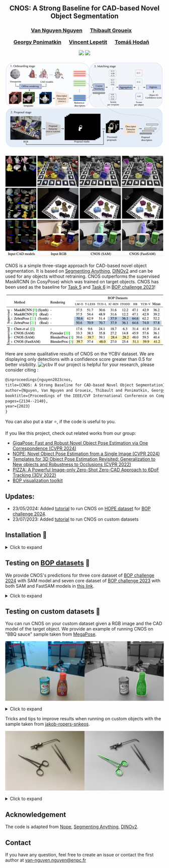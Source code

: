 <div align="center">
<h2>
CNOS: A Strong Baseline for CAD-based Novel Object Segmentation
</h2>

<h3>
<a href="https://nv-nguyen.github.io/" target="_blank"><nobr>Van Nguyen Nguyen</nobr></a> &emsp;
<a href="http://imagine.enpc.fr/~groueixt/" target="_blank"><nobr>Thibault Groueix</nobr></a> &emsp;

<a href="https://ponimatkin.github.io/" target="_blank"><nobr>Georgy Ponimatkin</nobr></a> &emsp;
<a href="https://vincentlepetit.github.io/" target="_blank"><nobr>Vincent Lepetit</nobr></a> &emsp;
<a href="https://cmp.felk.cvut.cz/~hodanto2/" target="_blank"><nobr>Tomáš Hodaň</nobr></a> &emsp; <br>
<p></p>

<a href="https://nv-nguyen.github.io/cnos/"><img 
src="https://img.shields.io/badge/-Webpage-blue.svg?colorA=333&logo=html5" height=25em></a>
<a href="http://arxiv.org/abs/2307.11067"><img 
src="https://img.shields.io/badge/-Paper-blue.svg?colorA=333&logo=arxiv" height=25em></a>
<p></p>

![framework](./media/framework.png)

![qualitative](./media/qualitative.png)
</h3>
</div>

CNOS is a simple three-stage approach for CAD-based novel object segmentation. It is based on [Segmenting Anything](https://github.com/facebookresearch/segment-anything), [DINOv2](https://github.com/facebookresearch/dinov2) and can be used for any objects without retraining. CNOS outperforms the supervised MaskRCNN (in CosyPose) which was trained on target objects. CNOS has been used as the baseline for [Task 5](https://bop.felk.cvut.cz/leaderboards/detection-unseen-bop23/core-datasets/) and [Task 6](https://bop.felk.cvut.cz/leaderboards/segmentation-unseen-bop23/core-datasets/) in [BOP challenge 2023](https://bop.felk.cvut.cz/challenges/bop-challenge-2023/)!

![bo results](./media/bop_results.png)

Here are some qualitative results of CNOS on the YCBV dataset. We are displaying only detections with a confidence score greater than 0.5 for better visibility.
![ycbv](./media/ycbv.gif)
If our project is helpful for your research, please consider citing : 
```latex
@inproceedings{nguyen2023cnos,
title={CNOS: A Strong Baseline for CAD-based Novel Object Segmentation},
author={Nguyen, Van Nguyen and Groueix, Thibault and Ponimatkin, Georgy and Lepetit, Vincent and Hodan, Tomas},
booktitle={Proceedings of the IEEE/CVF International Conference on Computer Vision},
pages={2134--2140},
year={2023}
}
```
You can also put a star :star:, if the code is useful to you.

If you like this project, check out related works from our group:
- [GigaPose: Fast and Robust Novel Object Pose Estimation via One Correspondence (CVPR 2024)](https://github.com/nv-nguyen/gigaPose)
- [NOPE: Novel Object Pose Estimation from a Single Image (CVPR 2024)](https://github.com/nv-nguyen/nope)
- [Templates for 3D Object Pose Estimation Revisited: Generalization to New objects and Robustness to Occlusions (CVPR 2022)](https://github.com/nv-nguyen/template-pose) 
- [PIZZA: A Powerful Image-only Zero-Shot Zero-CAD Approach to 6DoF Tracking (3DV 2022)](https://github.com/nv-nguyen/pizza)
- [BOP visualization toolkit](https://github.com/nv-nguyen/bop_viz_kit)

## Updates:
- 23/05/2024: Added [tutorial](https://github.com/nv-nguyen/cnos?tab=readme-ov-file#testing-on-bop-datasets-rocket) to run CNOS on [HOPE dataset](https://bop.felk.cvut.cz/datasets/) for [BOP challenge 2024](https://bop.felk.cvut.cz/challenges/bop-challenge-2024/).
- 23/07/2023: Added [tutorial](https://github.com/nv-nguyen/cnos#testing-on-custom-datasets-rocket) to run CNOS on custom datasets

## Installation :construction_worker:

<details><summary>Click to expand</summary>

Please make sure that you update this [user's configuration](https://github.com/nv-nguyen/cnos/blob/main/configs/user/default.yaml) before conducting any experiments. 

### 1. Create conda environment
```
conda env create -f environment.yml
conda activate cnos

# for using SAM
pip install git+https://github.com/facebookresearch/segment-anything.git

# for using fastSAM
pip install ultralytics==8.0.135
```

### 2. Datasets and model weights

#### 2.1. Download datasets from [BOP challenge](https://bop.felk.cvut.cz/datasets/):

For [BOP challenge 2024](https://bop.felk.cvut.cz/challenges/bop-challenge-2024/) core datasets (HOPE, HANDAL, HOT-3D), download each dataset with the following command:
```
pip install -U "huggingface_hub[cli]"
export DATASET_NAME=hope
python -m src.scripts.download_bop24 dataset_name=$DATASET_NAME
```

For [BOP challenge 2023](https://bop.felk.cvut.cz/challenges/bop-challenge-2023/) core datasets (LMO, TLESS, TUDL, ICBIN, ITODD, HB, and TLESS), download all datasets with the following command:
```
python -m src.scripts.download_bop23
```

#### 2.2. Rendering templates with [Pyrender](https://github.com/mmatl/pyrender):
Note: This rendering is fast. For example, using a single V100 GPU, it can be done within 10 minutes for seven core datasets of BOP'23. 

For [BOP challenge 2024](https://bop.felk.cvut.cz/challenges/bop-challenge-2024/) core datasets (HOPE, HANDAL, HOT-3D), rendering templates with Pyrender is only required for model-based tasks, while for model-free tasks, you can skip this step since the images in onboarding videos can be used directly. To render templates for model-based tasks:
```
export DATASET_NAME=hope
python -m src.scripts.render_template_with_pyrender dataset_name=$DATASET_NAME
```
For [BOP challenge 2023](https://bop.felk.cvut.cz/challenges/bop-challenge-2023/) core datasets (LMO, TLESS, TUDL, ICBIN, ITODD, HB, and TLESS), you can use the pre-rendered templates at [this Google Drive link (4.64GB)](https://drive.google.com/file/d/1yz2-q74PGws1OtDalX3ySo7AhiwWveK1/view?usp=sharing) and unzip it into $ROOT_DIR or render template from scratch with:
```
python -m src.scripts.render_template_with_pyrender
```

#### 2.3. Download model weights of [Segmenting Anything](https://github.com/facebookresearch/segment-anything):
```
python -m src.scripts.download_sam
```

#### 2.4. Download model weights of [Fast Segmenting Anything](https://github.com/CASIA-IVA-Lab/FastSAM):
```
python -m src.scripts.download_fastsam
```

#### 2.5. Download [BlenderProc4BOP](https://bop.felk.cvut.cz/datasets/) set:
This is only required when you want to use realistic rendering with BlenderProc.


For [BOP challenge 2024](https://bop.felk.cvut.cz/challenges/bop-challenge-2024/) core datasets (HOPE, HANDAL, HOT-3D), this download is only required for model-based tasks:
```
pip install -U "huggingface_hub[cli]"
export DATASET_NAME=hope
python -m src.scripts.download_train_pbr_bop24 dataset_name=$DATASET_NAME
```
For [BOP challenge 2023](https://bop.felk.cvut.cz/challenges/bop-challenge-2023/) core datasets (LMO, TLESS, TUDL, ICBIN, ITODD, HB, and TLESS):
```
python -m src.scripts.download_train_pbr_bop23
```


</details>

##  Testing on [BOP datasets](https://bop.felk.cvut.cz/datasets/) :rocket:

We provide CNOS's predictions for three core dataset of [BOP challenge 2024](https://bop.felk.cvut.cz/challenges/bop-challenge-2024/) with SAM model and seven core dataset of [BOP challenge 2023](https://bop.felk.cvut.cz/challenges/bop-challenge-2023/) with both SAM and FastSAM models in [this link](https://drive.google.com/drive/folders/1yGRKpz1RI4h5-u0drusVeXPuAsg_GIO5?usp=sharing).

<details><summary>Click to expand</summary>

1. Run CNOS to get predictions:
For [BOP challenge 2024](https://bop.felk.cvut.cz/challenges/bop-challenge-2023/) datasets:
```
export DATASET_NAME=hope
# model-free tasks: with SAM + static onboarding
python run_inference.py dataset_name=$DATASET_NAME model.onboarding_config.rendering_type=onboarding_static

# model-free tasks: with SAM + dynamic onboarding
python run_inference.py dataset_name=$DATASET_NAME model.onboarding_config.rendering_type=onboarding_dynamic
```

For [BOP challenge 2023](https://bop.felk.cvut.cz/challenges/bop-challenge-2023/) datasets:
```
export DATASET_NAME=lmo 
# adding CUDA_VISIBLE_DEVICES=$GPU_IDS if you want to use a specific GPU

# with FastSAM + PBR
python run_inference.py dataset_name=$DATASET_NAME model=cnos_fast

# with FastSAM + PBR + denser viewpoints
python run_inference.py dataset_name=$DATASET_NAME model=cnos_fast model.onboarding_config.level_templates=1

# with FastSAM + PyRender
python run_inference.py dataset_name=$DATASET_NAME model=cnos_fast model.onboarding_config.rendering_type=pyrender

# with SAM + PyRender
python run_inference.py dataset_name=$DATASET_NAME model.onboarding_config.rendering_type=pyrender

# with SAM + PBR
python run_inference.py dataset_name=$DATASET_NAME

# using smaller models for FastSAM and DINOv2
python run_inference.py dataset_name=$DATASET_NAME model=cnos_fast model.descriptor_model.model_name=dinov2_vits14 model.segmentor_model.checkpoint_path=

```
After running this script, CNOS will output a prediction file at [this dir](https://github.com/nv-nguyen/cnos/blob/main/configs/run_inference.yaml#L9). You can then evaluate this prediction on [BOP challenge website](https://bop.felk.cvut.cz/).

2. Visualize the predictions:

There are two options:

2.a. Using our custom visualization without Detectron2 (display only masks)

```
python -m src.scripts.visualize dataset_name=$DATASET_NAME input_file=$INPUT_FILE output_dir=$OUTPUT_DIR
```

2.b. Using Detectron2 (display both masks, objectID, scores)
```
python -m pip install 'git+https://github.com/facebookresearch/detectron2.git'
python -m src.scripts.visualize_detectron2 dataset_name=$DATASET_NAME input_file=$INPUT_FILE output_dir=$OUTPUT_DIR

```

</details>

##  Testing on custom datasets :rocket:

You can run CNOS on your custom dataset given a RGB image and the CAD model of the target object. We provide an example of running CNOS on "BBQ sauce" sample taken from [MegaPose](https://github.com/megapose6d/megapose6d).

![qualitative](./media/demo/result.png)

<details><summary>Click to expand</summary>

There are two steps to test CNOS on your own dataset:

0. Define the path to your dataset:
```
export CAD_PATH=./media/demo/hope_000002.ply
export RGB_PATH=./media/demo/bba_sauce_rgb.png
export OUTPUT_DIR=./tmp/custom_dataset
```

1. Render the template from CAD models:
```
bash ./src/scripts/render_custom.sh
```
If the quality of rendering is not good, you can try to ajust the lightning conditions and distance between the camera and the object in [this script](https://github.com/nv-nguyen/cnos/tree/main/src/scripts/render_custom.sh).

2. Run CNOS and visualize the results:
```
bash ./src/scripts/run_inference_custom.sh
```
The detections will be saved at $OUTPUT_DIR/cnos_results. This script is used by default for single-CAD object segmentation. If you want to segment multiple objects, please make few adaptations [this script](https://github.com/nv-nguyen/cnos/tree/main/src/scripts/inference_custom.py).

</details>

Tricks and tips to improve results when running on custom objects with the sample taken from [jakob-ropers-snkeos](https://github.com/jakob-ropers-snkeos).

![tips](./media/demo2/result.png)

<details><summary>Click to expand</summary>


Please note that SAM or FastSAM can perform exceptionally well, even on very small objects. However, certain parameters from the original implementation require adjustments to achieve optimal results. For example, it is recommended to reduce the default stability_score_thresh value of 0.97 to smaller settings, like 0.5 (applied after step 1 of rendering).
```
python -m src.scripts.inference_custom --template_dir $OUTPUT_DIR --rgb_path $RGB_PATH --stability_score_thresh 0.5
```
</details>

## Acknowledgement

The code is adapted from [Nope](https://github.com/nv-nguyen/nope), [Segmenting Anything](https://github.com/facebookresearch/segment-anything), [DINOv2](https://github.com/facebookresearch/dinov2). 

## Contact
If you have any question, feel free to create an issue or contact the first author at van-nguyen.nguyen@enpc.fr